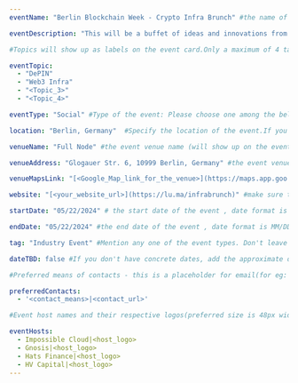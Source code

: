 ```yaml
---
eventName: "Berlin Blockchain Week - Crypto Infra Brunch" #the name of your track or event and its mandatory

eventDescription: "This will be a buffet of ideas and innovations from the new kids + industry-legends in German web3. 🌐✨>" #short description of your track or event limiting to 100-150 characters

#Topics will show up as labels on the event card.Only a maximum of 4 tags will be displayed on the event card. Some references for topics - Blockchain, Web3, Cryptocurrency, Tech Talks, Workshop, etc.

eventTopic: 
  - "DePIN"
  - "Web3 Infra"
  - "<Topic_3>"
  - "<Topic_4>" 

eventType: "Social" #Type of the event: Please choose one among the below options or just leave it blank

location: "Berlin, Germany"  #Specify the location of the event.If you aren't sure about the location then mention "Location TBD"

venueName: "Full Node" #the event venue name (will show up on the event card) or just leave it blank

venueAddress: "Glogauer Str. 6, 10999 Berlin, Germany" #the event venue address (will show up on a map) or just leave it blank

venueMapsLink: "[<Google_Map_link_for_the_venue>](https://maps.app.goo.gl/P1UjhUywPmMxpP3C7)" #the event venue Map link (will show up on a map) or just leave it blank

website: "[<your_website_url>](https://lu.ma/infrabrunch)" #make sure to have all the relevant information: dates, venue, program, ticketing (if any), etc. or just leave it blank

startDate: "05/22/2024" # the start date of the event , date format is MM/DD/YYYY eg: if it is February 16th 2023 => 02/16/2023

endDate: "05/22/2024" #the end date of the event , date format is MM/DD/YYYY eg: if it is February 18th 2023 => 02/18/2023

tag: "Industry Event" #Mention any one of the event types. Don't leave it blank.

dateTBD: false #If you don't have concrete dates, add the approximate dates & set dateTBD: true.

#Preferred means of contacts - this is a placeholder for email(for eg:  - email|mailto:<email_id>) and other social handles like Twitter, LinkedIn, Discord, etc. (for eg.   - 'twitter|https://twitter.com/IPFS/status/1629199396700098560?s=20')

preferredContacts:
  - '<contact_means>|<contact_url>'

#Event host names and their respective logos(preferred size is 48px width, 48px height)-place the logo file on the path 'public/uploads' for eg.   - IPFS|ipfs-logo.png

eventHosts:
  - Impossible Cloud|<host_logo>
  - Gnosis|<host_logo>
  - Hats Finance|<host_logo>
  - HV Capital|<host_logo>
---
```

